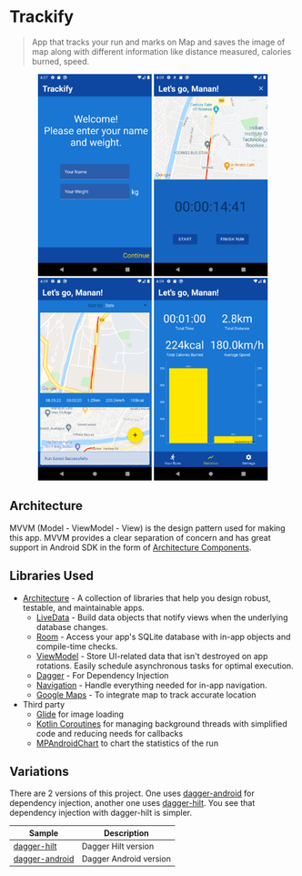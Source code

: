 # Trackify

> App that tracks your run and marks on Map and saves the image of map along with different information like distance measured, calories burned, speed. 



<p align="middle">
    <img width="200" src="https://github.com/manan-jain/RunningApp/blob/master/screenshots/ss1.png">
    <img width="200" src="https://github.com/manan-jain/RunningApp/blob/master/screenshots/ss3.png">
    <img width="200" src="https://github.com/manan-jain/RunningApp/blob/master/screenshots/ss4.png">
    <img width="200" src="https://github.com/manan-jain/RunningApp/blob/master/screenshots/ss5.png">
</p>

## Architecture
MVVM (Model - ViewModel - View) is the design pattern used for making this app.
MVVM provides a clear separation of concern and has great support in Android SDK in the form of [Architecture Components][1].

## Libraries Used
* [Architecture][1] - A collection of libraries that help you design robust, testable, and
  maintainable apps.
    * [LiveData][3] - Build data objects that notify views when the underlying database changes.
    * [Room][4] - Access your app's SQLite database with in-app objects and compile-time checks.
    * [ViewModel][5] - Store UI-related data that isn't destroyed on app rotations. Easily schedule
      asynchronous tasks for optimal execution.
    * [Dagger][6] - For Dependency Injection
    * [Navigation][11] - Handle everything needed for in-app navigation.
    * [Google Maps][2] - To integrate map to track accurate location
* Third party
    * [Glide][7] for image loading
    * [Kotlin Coroutines][8] for managing background threads with simplified code and reducing needs for callbacks
    * [MPAndroidChart][9] to chart the statistics of the run


[1]: https://developer.android.com/jetpack/arch/
[2]: https://developers.google.com/maps/documentation/android-sdk/overview
[3]: https://developer.android.com/topic/libraries/architecture/livedata
[4]: https://developer.android.com/topic/libraries/architecture/room
[5]: https://developer.android.com/topic/libraries/architecture/viewmodel
[6]: https://developer.android.com/training/dependency-injection/dagger-android
[7]: https://bumptech.github.io/glide/
[8]: https://kotlinlang.org/docs/reference/coroutines-overview.html
[9]: https://github.com/PhilJay/MPAndroidChart
[10]: https://developer.android.com/training/dependency-injection/hilt-android
[11]: https://developer.android.com/topic/libraries/architecture/navigation/

## Variations

There are 2 versions of this project. One uses [dagger-android][6] for dependency injection, another one uses [dagger-hilt][10]. You see that dependency injection with dagger-hilt is simpler.

|     Sample     | Description |
| ------------- | ------------- |
| [dagger-hilt](https://developer.android.com/training/dependency-injection/dagger-android) | Dagger Hilt version |
| [dagger-android](https://developer.android.com/training/dependency-injection/hilt-android) | Dagger Android version
